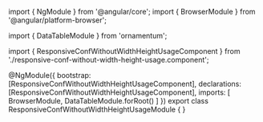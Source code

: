 import { NgModule } from '@angular/core';
import { BrowserModule } from '@angular/platform-browser';
  
import { DataTableModule } from 'ornamentum';
  
import { ResponsiveConfWithoutWidthHeightUsageComponent } from './responsive-conf-without-width-height-usage.component';

@NgModule({
 bootstrap: [ResponsiveConfWithoutWidthHeightUsageComponent],
 declarations: [ResponsiveConfWithoutWidthHeightUsageComponent],
 imports: [
    BrowserModule, 
    DataTableModule.forRoot()
  ]
})
export class ResponsiveConfWithoutWidthHeightUsageModule {
}
